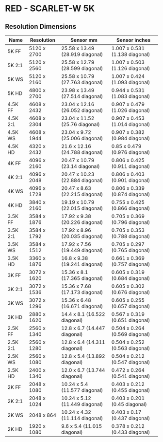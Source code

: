 # RED - SCARLET-W 5K

## Resolution Dimensions

| Name     | Resolution   | Sensor mm                       | Sensor inches                  |
|----------|--------------|---------------------------------|--------------------------------|
| 5K FF    | 5120 x 2700  | 25.58 x 13.49 (28.919 diagonal) | 1.007 x 0.531 (1.138 diagonal) |
| 5K 2:1   | 5120 x 2560  | 25.58 x 12.79 (28.599 diagonal) | 1.007 x 0.503 (1.126 diagonal) |
| 5K WS    | 5120 x 2160  | 25.58 x 10.79 (27.763 diagonal) | 1.007 x 0.424 (1.093 diagonal) |
| 5K HD    | 4800 x 2700  | 23.98 x 13.49 (27.514 diagonal) | 0.944 x 0.531 (1.083 diagonal) |
| 4.5K FF  | 4608 x 2432  | 23.04 x 12.16 (26.052 diagonal) | 0.907 x 0.479 (1.026 diagonal) |
| 4.5K 2:1 | 4608 x 2304  | 23.04 x 11.52 (25.76 diagonal)  | 0.907 x 0.453 (1.014 diagonal) |
| 4.5K WS  | 4608 x 1944  | 23.04 x 9.72 (25.006 diagonal)  | 0.907 x 0.382 (0.984 diagonal) |
| 4.5K HD  | 4320 x 2432  | 21.6 x 12.16 (24.788 diagonal)  | 0.85 x 0.479 (0.976 diagonal)  |
| 4K FF    | 4096 x 2160  | 20.47 x 10.79 (23.14 diagonal)  | 0.806 x 0.425 (0.911 diagonal) |
| 4K 2:1   | 4096 x 2048  | 20.47 x 10.23 (22.884 diagonal) | 0.806 x 0.403 (0.901 diagonal) |
| 4K WS    | 4096 x 1728  | 20.47 x 8.63 (22.215 diagonal)  | 0.806 x 0.339 (0.874 diagonal) |
| 4K HD    | 3840 x 2160  | 19.19 x 10.79 (22.015 diagonal) | 0.755 x 0.425 (0.866 diagonal) |
| 3.5K FF  | 3584 x 1876  | 17.92 x 9.38 (20.226 diagonal)  | 0.705 x 0.369 (0.796 diagonal) |
| 3.5K 2:1 | 3584 x 1792  | 17.92 x 8.96 (20.035 diagonal)  | 0.705 x 0.353 (0.788 diagonal) |
| 3.5K WS  | 3584 x 1512  | 17.92 x 7.56 (19.449 diagonal)  | 0.705 x 0.297 (0.765 diagonal) |
| 3.5K HD  | 3360 x 1876  | 16.8 x 9.38 (19.241 diagonal)   | 0.661 x 0.369 (0.757 diagonal) |
| 3K FF    | 3072 x 1620  | 15.36 x 8.1 (17.365 diagonal)   | 0.605 x 0.319 (0.684 diagonal) |
| 3K 2:1   | 3072 x 1536  | 15.36 x 7.68 (17.173 diagonal)  | 0.605 x 0.302 (0.676 diagonal) |
| 3K WS    | 3072 x 1296  | 15.36 x 6.48 (16.671 diagonal)  | 0.605 x 0.255 (0.657 diagonal) |
| 3K HD    | 2880 x 1620  | 14.4 x 8.1 (16.522 diagonal)    | 0.567 x 0.319 (0.651 diagonal) |
| 2.5K FF  | 2560 x 1340  | 12.8 x 6.7 (14.447 diagonal)    | 0.504 x 0.264 (0.569 diagonal) |
| 2.5K 2:1 | 2560 x 1280  | 12.8 x 6.4 (14.311 diagonal)    | 0.504 x 0.252 (0.563 diagonal) |
| 2.5K WS  | 2560 x 1080  | 12.8 x 5.4 (13.892 diagonal)    | 0.504 x 0.212 (0.547 diagonal) |
| 2.5K HD  | 2400 x 1340  | 12.0 x 6.7 (13.744 diagonal)    | 0.472 x 0.264 (0.541 diagonal) |
| 2K FF    | 2048 x 1080  | 10.24 x 5.4 (11.577 diagonal)   | 0.403 x 0.212 (0.455 diagonal) |
| 2K 2:1   | 2048 x 1024  | 10.24 x 5.12 (11.449 diagonal)  | 0.403 x 0.201 (0.45 diagonal)  |
| 2K WS    | 2048 x 864   | 10.24 x 4.32 (11.114 diagonal)  | 0.403 x 0.17 (0.437 diagonal)  |
| 2K HD    | 1920 x 1080  | 9.6 x 5.4 (11.015 diagonal)     | 0.378 x 0.212 (0.433 diagonal) |
